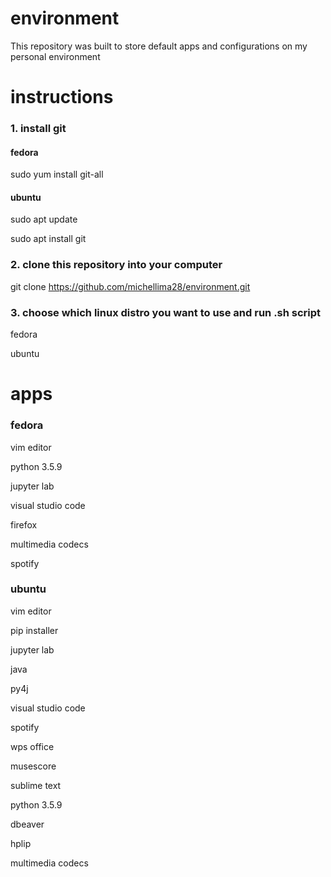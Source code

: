 # environment
This repository was built to store default apps and configurations on my personal environment

# instructions
### 1. install git

#### fedora
sudo yum install git-all

#### ubuntu
sudo apt update

sudo apt install git

### 2. clone this repository into your computer
git clone https://github.com/michellima28/environment.git

### 3. choose which linux distro you want to use and run .sh script 
fedora

ubuntu

# apps
### fedora
vim editor

python 3.5.9

jupyter lab

visual studio code

firefox

multimedia codecs

spotify

### ubuntu
vim editor

pip installer

jupyter lab

java

py4j

visual studio code

spotify

wps office

musescore

sublime text

python 3.5.9

dbeaver

hplip

multimedia codecs
